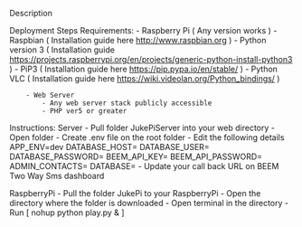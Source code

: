 Description 


Deployment Steps
    Requirements:
        - Raspberry Pi ( Any version works )
            - Raspbian ( Installation guide here http://www.raspbian.org )
            - Python version 3 ( Installation guide https://projects.raspberrypi.org/en/projects/generic-python-install-python3 )
            - PiP3 ( Installation guide here https://pip.pypa.io/en/stable/ )
            -  Python VLC ( Installation guide here https://wiki.videolan.org/Python_bindings/ )

        - Web Server
            - Any web server stack publicly accessible 
            - PHP ver5 or greater
		
Instructions:
    Server
        - Pull folder JukePiServer into your web directory
        - Open folder
        - Create .env file on the root folder
        - Edit the following details
            APP_ENV=dev
            DATABASE_HOST=
            DATABASE_USER=
            DATABASE_PASSWORD=
            BEEM_API_KEY=
            BEEM_API_PASSWORD=
            ADMIN_CONTACTS=
            DATABASE=
        - Update your call back URL on BEEM Two Way Sms dashboard

RaspberryPi
	- Pull the folder JukePi to your RaspberryPi
	- Open the directory where the folder is downloaded
	- Open terminal in the directory
	- Run [ nohup python play.py & ]